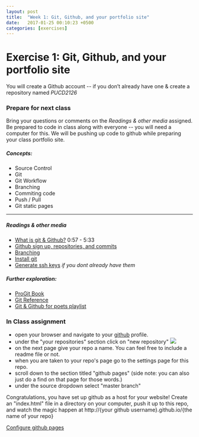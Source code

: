 ```yaml
---
layout: post
title:  "Week 1: Git, Github, and your portfolio site"
date:   2017-01-25 00:10:23 +0500
categories: [exercises]
---
```


# Exercise 1: Git, Github, and your portfolio site 
You will create a Github account -- if you don’t already have one & create a repository named *PUCD2126*

### Prepare for next class
Bring your questions or comments on the *Readings & other media* assigned. Be prepared to code in class along with everyone -- you will need a computer for this. We will be pushing up code to github while preparing your class portfolio site.


##### Concepts:
- Source Control
- Git
- Git Workflow
- Branching
- Commiting code
- Push / Pull
- Git static pages

---

##### Readings & other media
- [What is git & Github?](https://youtu.be/BCQHnlnPusY?t=57s) 0:57 - 5:33
- [Github sign up, repositories, and commits](https://youtu.be/BCQHnlnPusY?t=5m42s)
- [Branching](https://youtu.be/oPpnCh7InLY)
- [Install git](https://gist.github.com/derhuerst/1b15ff4652a867391f03#file-mac-md)
- [Generate ssh keys](https://help.github.com/articles/generating-a-new-ssh-key-and-adding-it-to-the-ssh-agent/) _if you dont already have them_


##### Further exploration:
- [ProGit Book](https://git-scm.com/book/en/v2)
- [Git Reference](http://gitref.org/)
- [Git & Github for poets playlist](https://www.youtube.com/watch?v=BCQHnlnPusY&index=1&list=PLRqwX-V7Uu6ZF9C0YMKuns9sLDzK6zoiV)

### In Class assignment
- open your browser and navigate to your [github](https://github.com/) profile.
- under the "your repositories" section click on "new repository" ![](https://cl.ly/pCEC/Image%202018-01-31%20at%207.30.43%20AM.png)
- on the next page give your repo a name. You can feel free to include a readme file or not.
- when you are taken to your repo's page go to the settings page for this repo.
- scroll down to the section titled "github pages" (side note: you can also just do a find on that page for those words.)
- under the source dropdown select "master branch"

Congratulations, you have set up github as a host for your website! Create an "index.html" file in a directory on your computer, push it up to this repo, and watch the magic happen at http://{your github username}.github.io/{the name of your repo}

[Configure github pages](https://help.github.com/articles/configuring-a-publishing-source-for-github-pages/)
